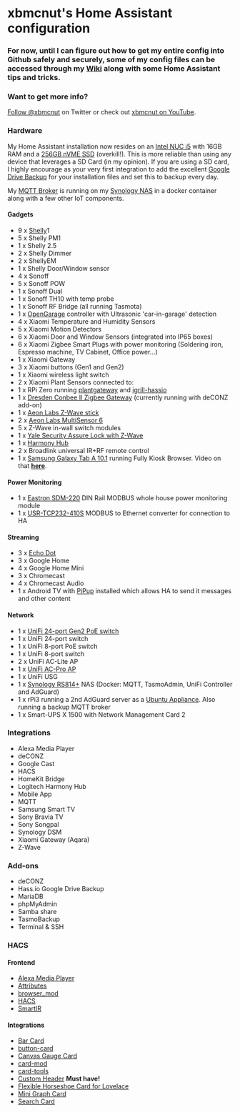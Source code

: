 # xbmcnut's Home Assistant configuration
### For now, until I can figure out how to get my entire config into Github safely and securely, some of my config files can be accessed through my [Wiki](https://github.com/xbmcnut/Hass.ioConfig/wiki "Pete's Wiki") along with some Home Assistant tips and tricks. 
### Want to get more info?
<a href="https://twitter.com/xbmcnut?ref_src=twsrc%5Etfw" class="twitter-follow-button" data-show-count="false">Follow @xbmcnut</a> on Twitter or check out [xbmcnut on YouTube](https://www.youtube.com/petestothers).
### Hardware
My Home Assistant installation now resides on an [Intel NUC i5](https://amzn.to/2EXNOxO) with 16GB RAM and a [256GB nVME SSD](https://amzn.to/3gKl7Sk) (overkill!). This is more reliable than using any device that leverages a SD Card (in my opinion). If you are using a SD card, I highly encourage as your very first integration to add the excellent [Google Drive Backup](https://github.com/sabeechen/hassio-google-drive-backup "Hass.io Google Drive Backup Add-on") for your installation files and set this to backup every day.

My [MQTT Broker](https://hub.docker.com/_/eclipse-mosquitto) is running on my [Synology NAS](https://amzn.to/34Swp4I) in a docker container along with a few other IoT components.
#### Gadgets
* 9 x [Shelly](https://amzn.to/3jwq2ba)1
* 5 x Shelly PM1
* 1 x Shelly 2.5
* 2 x Shelly Dimmer
* 2 x ShellyEM
* 1 x Shelly Door/Window sensor
* 4 x Sonoff
* 5 x Sonoff POW
* 1 x Sonoff Dual
* 1 x Sonoff TH10 with temp probe
* 1 x Sonoff RF Bridge (all running Tasmota)
* 1 x [OpenGarage](https://opengarage.io/) controller with Ultrasonic 'car-in-garage' detection
* 4 x Xiaomi Temperature and Humidity Sensors
* 5 x Xiaomi Motion Detectors
* 6 x Xiaomi Door and Window Sensors (integrated into IP65 boxes)
* 6 x Xiaomi Zigbee Smart Plugs with power monitoring (Soldering iron, Espresso machine, TV Cabinet, Office power...)
* 1 x Xiaomi Gateway
* 3 x Xiaomi buttons (Gen1 and Gen2)
* 1 x Xiaomi wireless light switch
* 2 x Xiaomi Plant Sensors connected to:
* 1 x RPi Zero running [plantgateway](https://github.com/ChristianKuehnel/plantgateway) and [igrill-hassio](https://github.com/WilliamAlexanderMorrison/igrill-hassio)
* 1 x [Dresden Conbee II Zigbee Gateway](https://amzn.to/3jAXMUV) (currently running with deCONZ add-on)
* 1 x [Aeon Labs Z-Wave stick](https://amzn.to/3bipmDp)
* 2 x [Aeon Labs MultiSensor 6](https://amzn.to/3hWqjEg)
* 5 x Z-Wave in-wall switch modules
* 1 x [Yale Security Assure Lock with Z-Wave](https://amzn.to/2YVRDe1)
* 1 x [Harmony Hub](https://amzn.to/2GlEQvd)
* 2 x Broadlink universal IR+RF remote control
* 1 x [Samsung Galaxy Tab A 10.1](https://amzn.to/3lBp9jL) running Fully Kiosk Browser. Video on that [**here**](https://www.youtube.com/watch?v=sv67ovOhjzQ).
#### Power Monitoring
* 1 x [Eastron SDM-220](https://s.click.aliexpress.com/e/_dVaddXe) DIN Rail MODBUS whole house power monitoring module
* 1 x [USR-TCP232-410S](https://amzn.to/2YWPnUa) MODBUS to Ethernet converter for connection to HA
#### Streaming
* 3 x [Echo Dot](https://amzn.to/31MuQTQ)
* 3 x Google Home  
* 4 x Google Home Mini  
* 3 x Chromecast  
* 4 x Chromecast Audio
* 1 x Android TV with [PiPup](https://play.google.com/store/apps/details?id=nl.rogro82.pipup&hl=en) installed which allows HA to send it messages and other content

#### Network
* 1 x [UniFi 24-port Gen2 PoE switch](https://amzn.to/2QLY7Ig)
* 1 x UniFi 24-port switch  
* 1 x UniFi 8-port PoE switch  
* 1 x UniFi 8-port switch  
* 2 x UniFi AC-Lite AP  
* 1 x [UniFi AC-Pro AP](https://amzn.to/2ELV7sI)
* 1 x UniFi USG 
* 1 x [Synology RS814+](https://amzn.to/34Swp4I) NAS (Docker: MQTT, TasmoAdmin, UniFi Controller and AdGuard)
* 1 x rPi3 running a 2nd AdGuard server as a [Ubuntu Appliance](https://ubuntu.com/appliance/adguard). Also running a backup MQTT broker
* 1 x Smart-UPS X 1500 with Network Management Card 2
### Integrations
* Alexa Media Player
* deCONZ
* Google Cast
* HACS
* HomeKit Bridge
* Logitech Harmony Hub
* Mobile App
* MQTT
* Samsung Smart TV
* Sony Bravia TV
* Sony Songpal
* Synology DSM
* Xiaomi Gateway (Aqara)
* Z-Wave
### Add-ons
* deCONZ
* Hass.io Google Drive Backup
* MariaDB
* phpMyAdmin
* Samba share
* TasmoBackup
* Terminal & SSH
### HACS
#### Frontend
* [Alexa Media Player](https://github.com/custom-components/alexa_media_player)
* [Attributes](https://github.com/pilotak/homeassistant-attributes)
* [browser_mod](https://github.com/thomasloven/hass-browser_mod)
* [HACS](https://github.com/hacs/integration)
* [SmartIR](https://github.com/smartHomeHub/SmartIR)
#### Integrations
* [Bar Card](https://github.com/custom-cards/bar-card)
* [button-card](https://github.com/custom-cards/button-card)
* [Canvas Gauge Card](https://github.com/custom-cards/canvas-gauge-card)
* [card-mod](https://github.com/thomasloven/lovelace-card-mod)
* [card-tools](https://github.com/thomasloven/lovelace-card-tools)
* [Custom Header](https://github.com/maykar/custom-header) **Must have!**
* [Flexible Horseshoe Card for Lovelace](https://github.com/AmoebeLabs/flex-horseshoe-card)
* [Mini Graph Card](https://github.com/kalkih/mini-graph-card)
* [Search Card](https://github.com/postlund/search-card)
